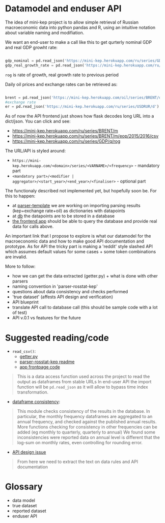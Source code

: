 Datamodel and enduser API
=========================

The idea of mini-kep project is to allow simple retrieval of Russian macroeconomic data 
into python pandas and R, using an intuitive notation about variable naming and 
modifiation.

We want an end-user to make a call like this to get qurterly nominal GDP and 
real GDP growht rate: 

```python

gdp_nominal = pd.read_json('https://mini-kep.herokuapp.com/ru/series/GDP/q')
gdp_real_growth_rate = pd.read_json('https://mini-kep.herokuapp.com/ru/series/GDP/q/rog')

``` 

```rog``` is rate of growth, real growth rate to previous period 

Daily oil prices and exchange rates can be retrieved as: 

```python

brent = pd.read_json('https://mini-kep.herokuapp.com/oil/series/BRENT/d')
#exchange rate
er = pd.read_json('https://mini-kep.herokuapp.com/ru/series/USDRUR/d')
```

As of now the API frontend just shows how flask decodes long URL into a dict/json. You can click and see:

- <https://mini-kep.herokuapp.com/ru/series/BRENT/m>
- <https://mini-kep.herokuapp.com/ru/series/BRENT/m/eop/2015/2016/csv>
- <https://mini-kep.herokuapp.com/ru/series/GDP/q/rog>

The URL/API is styled around:
- ```https://mini-kep.herokuapp.com/<domain>/series/<VARNAME>/<frequency>``` - mandatory part
- ```<mandatory part>/<modifier | aggregator>/<start_year>/<end_year>/<finaliser>``` - optional part

The functionaly described not implemented yet, but hopefully soon be. For this to happen:
- at [parser-template](https://github.com/mini-kep/parser-template) we are working on importing parsing results (kep+exchange rate+oil) as dictionaries with datapoints 
- at [db](https://github.com/mini-kep/db) the datapoints are to be stored in a database   
- [the frontend app](https://github.com/mini-kep/frontend-app) should be able to query the database and provide real data for 
  calls above.
  
An important link that I propose to explore is what our datamodel for 
the macroeconomic data and how to make good API documentation and prototype. 
As for API the tricky part is making a 'reddit' style slashed API which 
assumes default values for some cases + some token combinations are invalid.

More to follow:
- how we can get the data extracted (getter.py) + what is done with other parsers
- naming convention in 'parser-rosstat-kep'
- questions about data consistency and checks performed
- 'true dataset' (affests API design and verification)
- API blueprint
- translate API call to database call (this should be sample code with a lot of test)
- API v.0.1 vs features for the future

Suggested reading/code
======================

- ```read_csv()```: 
   - [getter.py](https://github.com/mini-kep/parser-rosstat-kep/blob/master/src/getter.py)
   - [parser-rosstat-kep readme](https://github.com/mini-kep/parser-rosstat-kep/blob/master/README.md#how-do-i-download-macroeconomic-indicators-from-here)
   - [app frontpage code](http://mini-kep.herokuapp.com/)

> This is a data access function used across the project to read the output as dataframes from stable URLs
> In end-user API the import function will be  ```pd.read_json``` as it will allow to bypass time index transformation.  

- [dataframe consistency](https://github.com/mini-kep/parser-rosstat-kep/blob/master/src/utils/df_check.py):

> This module checks consistency of the results in the database. In particular, the monthly frequency 
> dataframes are aggregated to an annual frequency, and checked against the published annual results. 
> More functions checking for consistency in other frequencies can be added (eg monthly to quarterly, quarterly to annual)
> We found some inconsistencies were reported data on annual level is different that the log-sum on monthly rates,
> even controlling for rounding error.

- [API design issue](https://github.com/mini-kep/frontend-app/issues/8)

> From here we need to extract the text on data rules and API documentation 

Glossary
========

- data model
- true dataset
- reported dataset
- enduser API
